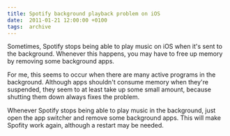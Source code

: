 ```yaml
---
title: Spotify background playback problem on iOS
date:  2011-01-21 12:00:00 +0100
tags:  archive
---
```


Sometimes, Spotify stops being able to play music on iOS when it's sent
to the background. Whenever this happens, you may have to free up memory
by removing some background apps.

For me, this seems to occur when there are many active programs in the
background. Although apps shouldn't consume memory when they're suspended, 
they seem to at least take up some small amount, because shutting them 
down always fixes the problem.

Whenever Spotify stops being able to play music in the background, just
open the app switcher and remove some background apps. This will make
Spofity work again, although a restart may be needed.

